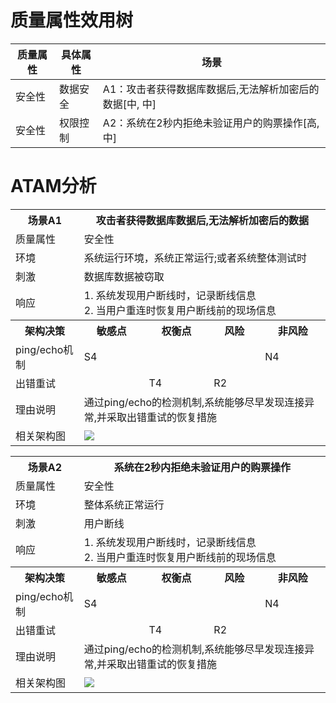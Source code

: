 # 质量属性效用树
|质量属性|具体属性|场景|
|----|----|----|
|安全性|数据安全|A1：攻击者获得数据库数据后,无法解析加密后的数据[中, 中]|
|安全性|权限控制|A2：系统在2秒内拒绝未验证用户的购票操作[高, 中]|

# ATAM分析
<table>
	<tr>
		<th>场景A1</th>
		<th colspan='4'>攻击者获得数据库数据后,无法解析加密后的数据</th>
	</tr>
	<tr>
		<td>质量属性</td>
		<td colspan='4'>安全性</td>
	</tr>
	<tr>
		<td>环境</td>
		<td colspan='4'>系统运⾏环境，系统正常运行;或者系统整体测试时</td>
	</tr>
	<tr>
		<td>刺激</td>
		<td colspan='4'>数据库数据被窃取</td>
	</tr>
	<tr>
		<td>响应</td>
		<td colspan='4'>1. 系统发现用户断线时，记录断线信息<br>2. 当用户重连时恢复用户断线前的现场信息</td>
	</tr>
	<tr>
			<th>架构决策</th>
			<th>敏感点</th>
			<th>权衡点</th>
			<th>风险</th>
			<th>非风险</th>
	</tr>
	<tr>
		<td>ping/echo机制</td>
		<td>S4</td>
		<td></td>
		<td></td>
		<td>N4</td>
	</tr>
	<tr>
		<td>出错重试</td>
		<td></td>
		<td>T4</td>
		<td>R2</td>
		<td></td>
	</tr>
	<tr>
		<td>理由说明</td>
		<td colspan='4'>通过ping/echo的检测机制,系统能够尽早发现连接异常,并采取出错重试的恢复措施</td>
	</tr>
	<tr>
		<td>相关架构图</td>
		<td colspan='4'><img src='img/A4.png'></img></td>
	</tr>
</table>

<table>
	<tr>
		<th>场景A2</th>
		<th colspan='4'>系统在2秒内拒绝未验证用户的购票操作</th>
	</tr>
	<tr>
		<td>质量属性</td>
		<td colspan='4'>安全性</td>
	</tr>
	<tr>
		<td>环境</td>
		<td colspan='4'>整体系统正常运行</td>
	</tr>
	<tr>
		<td>刺激</td>
		<td colspan='4'>用户断线</td>
	</tr>
	<tr>
		<td>响应</td>
		<td colspan='4'>1. 系统发现用户断线时，记录断线信息<br/>2. 当用户重连时恢复用户断线前的现场信息</td>
	</tr>
	<tr>
			<th>架构决策</th>
			<th>敏感点</th>
			<th>权衡点</th>
			<th>风险</th>
			<th>非风险</th>
	</tr>
	<tr>
		<td>ping/echo机制</td>
		<td>S4</td>
		<td></td>
		<td></td>
		<td>N4</td>
	</tr>
	<tr>
		<td>出错重试</td>
		<td></td>
		<td>T4</td>
		<td>R2</td>
		<td></td>
	</tr>
	<tr>
		<td>理由说明</td>
		<td colspan='4'>通过ping/echo的检测机制,系统能够尽早发现连接异常,并采取出错重试的恢复措施</td>
	</tr>
	<tr>
		<td>相关架构图</td>
		<td colspan='4'><img src='img/A4.png'></img></td>
	</tr>
</table>